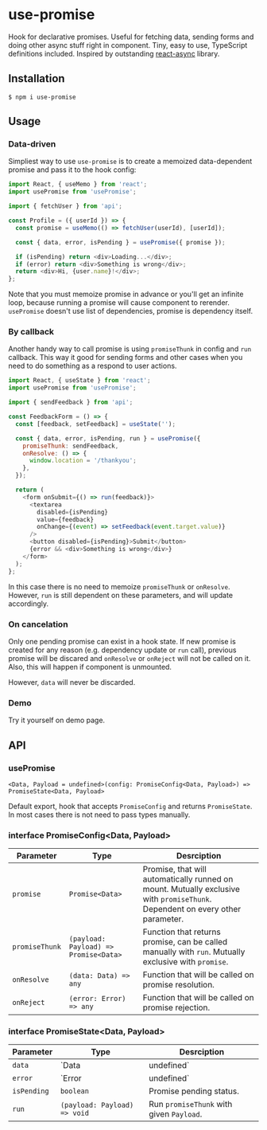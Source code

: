 # use-promise

Hook for declarative promises. Useful for fetching data, sending forms and doing other async stuff right in component. Tiny, easy to use, TypeScript definitions included. Inspired by outstanding [react-async](https://www.npmjs.com/package/react-async) library.

## Installation

```
$ npm i use-promise
```

## Usage

### Data-driven

Simpliest way to use `use-promise` is to create a memoized data-dependent promise and pass it to the hook config:

```js
import React, { useMemo } from 'react';
import usePromise from 'usePromise';

import { fetchUser } from 'api';

const Profile = ({ userId }) => {
  const promise = useMemo(() => fetchUser(userId), [userId]);

  const { data, error, isPending } = usePromise({ promise });

  if (isPending) return <div>Loading...</div>;
  if (error) return <div>Something is wrong</div>;
  return <div>Hi, {user.name}!</div>;
};
```

Note that you must memoize promise in advance or you'll get an infinite loop, because running a promise will cause component to rerender. `usePromise` doesn't use list of dependencies, promise is dependency itself.

### By callback

Another handy way to call promise is using `promiseThunk` in config and `run` callback. This way it good for sending forms and other cases when you need to do something as a respond to user actions.

```js
import React, { useState } from 'react';
import usePromise from 'usePromise';

import { sendFeedback } from 'api';

const FeedbackForm = () => {
  const [feedback, setFeedback] = useState('');

  const { data, error, isPending, run } = usePromise({
    promiseThunk: sendFeedback,
    onResolve: () => {
      window.location = '/thankyou';
    },
  });

  return (
    <form onSubmit={() => run(feedback)}>
      <textarea
        disabled={isPending}
        value={feedback}
        onChange={(event) => setFeedback(event.target.value)}
      />
      <button disabled={isPending}>Submit</button>
      {error && <div>Something is wrong</div>}
    </form>
  );
};
```

In this case there is no need to memoize `promiseThunk` or `onResolve`. However, `run` is still dependent on these parameters, and will update accordingly.

### On cancelation

Only one pending promise can exist in a hook state. If new promise is created for any reason (e.g. dependency update or `run` call), previous promise will be discared and `onResolve` or `onReject` will not be called on it. Also, this will happen if component is unmounted.

However, `data` will never be discarded.

### Demo

Try it yourself on demo page.

## API

### usePromise

`<Data, Payload = undefined>(config: PromiseConfig<Data, Payload>) => PromiseState<Data, Payload>`

Default export, hook that accepts `PromiseConfig` and returns `PromiseState`. In most cases there is not need to pass types manually.

### interface PromiseConfig<Data, Payload>

| Parameter      | Type                                  | Desrciption                                                                                                                   |
| -------------- | ------------------------------------- | ----------------------------------------------------------------------------------------------------------------------------- |
| `promise`      | `Promise<Data>`                       | Promise, that will automatically runned on mount. Mutually exclusive with `promiseThunk`. Dependent on every other parameter. |
| `promiseThunk` | `(payload: Payload) => Promise<Data>` | Function that returns promise, can be called manually with `run`. Mutually exclusive with `promise`.                          |
| `onResolve`    | `(data: Data) => any`                 | Function that will be called on promise resolution.                                                                           |
| `onReject`     | `(error: Error) => any`               | Function that will be called on promise rejection.                                                                            |

### interface PromiseState<Data, Payload>

| Parameter   | Type                         | Desrciption                              |
| ----------- | ---------------------------- | ---------------------------------------- |
| `data`      | `Data | undefined`           | Result of resolved promise.              |
| `error`     | `Error | undefined`          | Error of rejected promise.               |
| `isPending` | `boolean`                    | Promise pending status.                  |
| `run`       | `(payload: Payload) => void` | Run `promiseThunk` with given `Payload`. |
